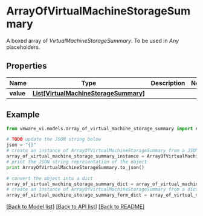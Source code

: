 # ArrayOfVirtualMachineStorageSummary

A boxed array of *VirtualMachineStorageSummary*. To be used in *Any* placeholders. 

## Properties
Name | Type | Description | Notes
------------ | ------------- | ------------- | -------------
**value** | [**List[VirtualMachineStorageSummary]**](VirtualMachineStorageSummary.md) |  | 

## Example

```python
from vmware_vi.models.array_of_virtual_machine_storage_summary import ArrayOfVirtualMachineStorageSummary

# TODO update the JSON string below
json = "{}"
# create an instance of ArrayOfVirtualMachineStorageSummary from a JSON string
array_of_virtual_machine_storage_summary_instance = ArrayOfVirtualMachineStorageSummary.from_json(json)
# print the JSON string representation of the object
print ArrayOfVirtualMachineStorageSummary.to_json()

# convert the object into a dict
array_of_virtual_machine_storage_summary_dict = array_of_virtual_machine_storage_summary_instance.to_dict()
# create an instance of ArrayOfVirtualMachineStorageSummary from a dict
array_of_virtual_machine_storage_summary_form_dict = array_of_virtual_machine_storage_summary.from_dict(array_of_virtual_machine_storage_summary_dict)
```
[[Back to Model list]](../README.md#documentation-for-models) [[Back to API list]](../README.md#documentation-for-api-endpoints) [[Back to README]](../README.md)


